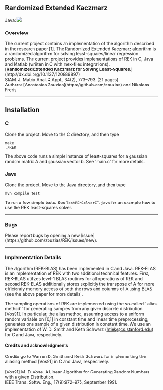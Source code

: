 <h2> Randomized Extended Kaczmarz</h2>
Java: <img src="https://travis-ci.org/zouzias/REK.svg?branch=master"/>
<h3> Overview </h3>
The current project contains an implementation of the algorithm described in the research paper [1]. The Randomized Extended Kaczmarz algorithm is a randomized algorithm for solving least-squares/linear regression problems. The current project provides implementations of REK in C, Java and Matlab (wriiten in C with mex-files integrations).

<br>
[<b>Randomized Extended Kaczmarz for Solving Least-Squares.</b>](http://dx.doi.org/10.1137/120889897)
<br>
SIAM. J. Matrix Anal. & Appl., 34(2), 773–793. (21 pages) 
<br>
Authors: [Anastasios Zouzias](https://github.com/zouzias) and Nikolaos Freris 
<br>
<hr>
<h2>
Installation
</h2>

<h3>
C
</h3>

Clone the project. Move to the C directory, and then type

<code>make</code>
<br>
<code>./REK</code>

The above code runs a simple instance of least-squares for a gaussian random matrix A and gaussian vector b. See 'main.c' for more details.


<h3>
Java
</h3>

Clone the project. Move to the Java directory, and then type

<code>mvn compile test</code>

To run a few simple tests. See `TestREKSolverIT.java` for an example how to use the REK least-squares solver.


<hr>
<h3>
Bugs
</h3>
Please report bugs by opening a new [issue](https://github.com/zouzias/REK/issues/new).

<hr>

<h3>
Implementation Details
</h3>
The algorithm (REK-BLAS) has been implemented in C and Java. REK-BLAS is an implementation of REK with two additional technical features. First, REK-BLAS utilizes level-1 BLAS routines for 
all operations of REK and second REK-BLAS additionally stores explicitly the transpose of A for more efficiently 
memory access of both the rows and columns of A using BLAS (see the above paper for more details). 

The sampling operations of REK are implemented using the so-called ``alias method'' for generating samples 
from any given discrete distribution [Vos91]. In particular, the alias method, assuming access 
to a uniform random variable on [0,1] in constant time and linear time preprocessing, generates one sample
of a given distribution in constant time. We use an implementation of W. D. Smith and Keith Schwarz (htiek@cs.stanford.edu) for C and Java, respectively.

<h4>
Credits and acknowledgments
</h4>

Credits go to Warren D. Smith and Keith Schwarz for implementing the aliasing method [Vos91] in C and Java, respectively.
<br><br>
[Vos91] M. D. Vose. A Linear Algorithm for Generating Random Numbers with a given Distribution. 
<br>
IEEE Trans. Softw. Eng., 17(9):972–975, September 1991.
